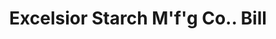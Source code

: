 ---
doi: 10.7916/D8766S93
date_other: '1880'
date_other_textual: 1880-1889
form: printed ephemera
genre:
- Invoices
name:
- Excelsior Starch M'f'g Co.
object_in_context_url: https://biggert.cul.columbia.edu/items/view/ave_biggert_00282
subject_hierarchical_geographic:
- Elkhart, Indiana, United States
subject_name:
- Excelsior Starch M'f'g Co.
title: Excelsior Starch M'f'g Co.. Bill
sort_title: Excelsior Starch M'f'g Co.. Bill
call_number: ave_biggert_00282
coordinates:
- 41.683055555555555,-85.96888888888888
pid: ave_biggert_00282
identifiers: ave_biggert_00282
permalink: /biggert/ave_biggert_00282/
layout: iiif-image-page
---